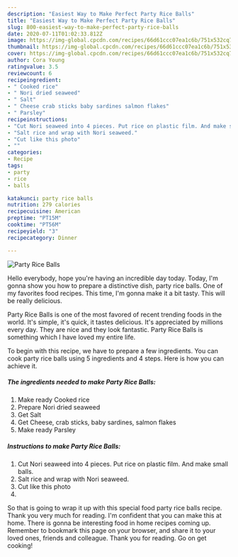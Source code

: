```yaml
---
description: "Easiest Way to Make Perfect Party Rice Balls"
title: "Easiest Way to Make Perfect Party Rice Balls"
slug: 800-easiest-way-to-make-perfect-party-rice-balls
date: 2020-07-11T01:02:33.812Z
image: https://img-global.cpcdn.com/recipes/66d61ccc07ea1c6b/751x532cq70/party-rice-balls-recipe-main-photo.jpg
thumbnail: https://img-global.cpcdn.com/recipes/66d61ccc07ea1c6b/751x532cq70/party-rice-balls-recipe-main-photo.jpg
cover: https://img-global.cpcdn.com/recipes/66d61ccc07ea1c6b/751x532cq70/party-rice-balls-recipe-main-photo.jpg
author: Cora Young
ratingvalue: 3.5
reviewcount: 6
recipeingredient:
- " Cooked rice"
- " Nori dried seaweed"
- " Salt"
- " Cheese crab sticks baby sardines salmon flakes"
- " Parsley"
recipeinstructions:
- "Cut Nori seaweed into 4 pieces. Put rice on plastic film. And make small balls."
- "Salt rice and wrap with Nori seaweed."
- "Cut like this photo"
- ""
categories:
- Recipe
tags:
- party
- rice
- balls

katakunci: party rice balls 
nutrition: 279 calories
recipecuisine: American
preptime: "PT15M"
cooktime: "PT56M"
recipeyield: "3"
recipecategory: Dinner

---
```



![Party Rice Balls](https://img-global.cpcdn.com/recipes/66d61ccc07ea1c6b/751x532cq70/party-rice-balls-recipe-main-photo.jpg)

Hello everybody, hope you're having an incredible day today. Today, I'm gonna show you how to prepare a distinctive dish, party rice balls. One of my favorites food recipes. This time, I'm gonna make it a bit tasty. This will be really delicious.

Party Rice Balls is one of the most favored of recent trending foods in the world. It's simple, it's quick, it tastes delicious. It's appreciated by millions every day. They are nice and they look fantastic. Party Rice Balls is something which I have loved my entire life.




To begin with this recipe, we have to prepare a few ingredients. You can cook party rice balls using 5 ingredients and 4 steps. Here is how you can achieve it.

<!--inarticleads1-->

##### The ingredients needed to make Party Rice Balls:

1. Make ready  Cooked rice
1. Prepare  Nori dried seaweed
1. Get  Salt
1. Get  Cheese, crab sticks, baby sardines, salmon flakes
1. Make ready  Parsley




<!--inarticleads2-->

##### Instructions to make Party Rice Balls:

1. Cut Nori seaweed into 4 pieces. Put rice on plastic film. And make small balls.
1. Salt rice and wrap with Nori seaweed.
1. Cut like this photo
1. 




So that is going to wrap it up with this special food party rice balls recipe. Thank you very much for reading. I'm confident that you can make this at home. There is gonna be interesting food in home recipes coming up. Remember to bookmark this page on your browser, and share it to your loved ones, friends and colleague. Thank you for reading. Go on get cooking!
